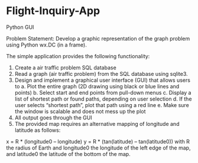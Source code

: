 # Flight-Inquiry-App
Python GUI

Problem Statement:
Develop a graphic representation of the graph problem using Python wx.DC (in a frame).

The simple application provides the following functionality:
1. Create a air traffic problem SQL database
2. Read a graph (air traffic problem) from the SQL database using sqlite3.
3. Design and implement a graphical user interface (GUI) that allows users to
   a. Plot the entire graph (2D drawing using black or blue lines and points)
   b. Select start and end points from pull-down menus
   c. Display a list of shortest path or found paths, depending on user selection
   d. If the user selects “shortest path”, plot that path using a red line
   e. Make sure the window is scalable and does not mess up the plot
4. All output goes through the GUI
5. The provided map requires an alternative mapping of longitude and latitude as follows:

x = R * (longitude0 – longitude)
y = R * (tan(latitude) – tan(latitude0))
with R the radius of Earth and longitude0 the longitude of the left edge of the map, and latitude0 the latitude of the bottom of the map.


